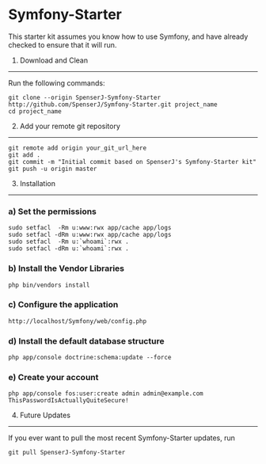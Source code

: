 Symfony-Starter
========================

This starter kit assumes you know how to use Symfony, and have already checked to
ensure that it will run.

1) Download and Clean
---------------------

Run the following commands:

    git clone --origin SpenserJ-Symfony-Starter http://github.com/SpenserJ/Symfony-Starter.git project_name
    cd project_name

2) Add your remote git repository
---------------------------------

    git remote add origin your_git_url_here
    git add .
    git commit -m "Initial commit based on SpenserJ's Symfony-Starter kit"
    git push -u origin master

3) Installation
---------------

### a) Set the permissions

    sudo setfacl  -Rm u:www:rwx app/cache app/logs
    sudo setfacl -dRm u:www:rwx app/cache app/logs
    sudo setfacl  -Rm u:`whoami`:rwx .
    sudo setfacl -dRm u:`whoami`:rwx .

### b) Install the Vendor Libraries

    php bin/vendors install

### c) Configure the application

    http://localhost/Symfony/web/config.php

### d) Install the default database structure

    php app/console doctrine:schema:update --force

### e) Create your account

    php app/console fos:user:create admin admin@example.com ThisPasswordIsActuallyQuiteSecure!

4) Future Updates
-----------------

If you ever want to pull the most recent Symfony-Starter updates, run

    git pull SpenserJ-Symfony-Starter